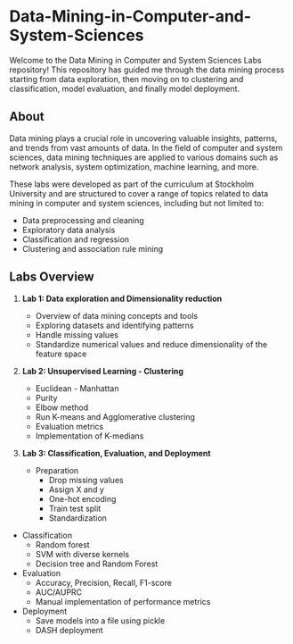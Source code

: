 # Data-Mining-in-Computer-and-System-Sciences
Welcome to the Data Mining in Computer and System Sciences Labs repository! This repository has guided me through the data mining process starting from data exploration, then moving on to clustering and classification, model evaluation, and finally model deployment.

## About

Data mining plays a crucial role in uncovering valuable insights, patterns, and trends from vast amounts of data. In the field of computer and system sciences, data mining techniques are applied to various domains such as network analysis, system optimization, machine learning, and more.

These labs were developed as part of the curriculum at Stockholm University and are structured to cover a range of topics related to data mining in computer and system sciences, including but not limited to:

- Data preprocessing and cleaning
- Exploratory data analysis
- Classification and regression
- Clustering and association rule mining


## Labs Overview

1. **Lab 1: Data exploration and Dimensionality reduction**
   - Overview of data mining concepts and tools
   - Exploring datasets and identifying patterns
   - Handle missing values
   - Standardize numerical values and reduce dimensionality of the feature space

2. **Lab 2: Unsupervised Learning - Clustering**
   - Euclidean - Manhattan
   - Purity
   - Elbow method
   - Run K-means and Agglomerative clustering
   - Evaluation metrics
   - Implementation of K-medians

3. **Lab 3: Classification, Evaluation, and Deployment**

   - Preparation
      - Drop missing values
      - Assign X and y
      - One-hot encoding
      - Train test split
      - Standardization
  -  Classification 
     - Random forest
     - SVM with diverse kernels
     - Decision tree and Random Forest
  - Evaluation 
     - Accuracy, Precision, Recall, F1-score 
     - AUC/AUPRC 
     - Manual implementation of performance metrics
  -  Deployment
     - Save models into a file using pickle 
     - DASH deployment 


